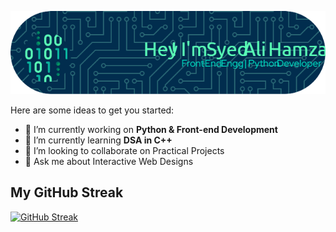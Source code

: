 ![Header](./Header-2.png)

Here are some ideas to get you started:

- 🔭 I’m currently working on **Python & Front-end Development**
- 🌱 I’m currently learning **DSA in C++**
- 👯 I’m looking to collaborate on Practical Projects
- 💬 Ask me about Interactive Web Designs

## My GitHub Streak
  [![GitHub Streak](https://streak-stats.demolab.com/?user=SyedAliHamzaBukhari&theme=dark)](https://git.io/streak-stats)
</div>